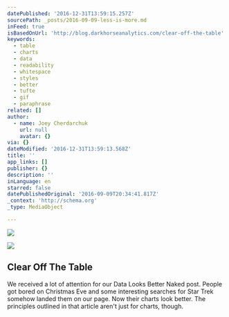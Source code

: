 ```yaml
---
datePublished: '2016-12-31T13:59:15.257Z'
sourcePath: _posts/2016-09-09-less-is-more.md
inFeed: true
isBasedOnUrl: 'http://blog.darkhorseanalytics.com/clear-off-the-table'
keywords:
  - table
  - charts
  - data
  - readability
  - whitespace
  - styles
  - better
  - tufte
  - gif
  - paraphrase
related: []
author:
  - name: Joey Cherdarchuk
    url: null
    avatar: {}
via: {}
dateModified: '2016-12-31T13:59:13.568Z'
title: ''
app_links: []
publisher: {}
description: ''
inLanguage: en
starred: false
datePublishedOriginal: '2016-09-09T20:34:41.817Z'
_context: 'http://schema.org'
_type: MediaObject

---
```

![](https://the-grid-user-content.s3-us-west-2.amazonaws.com/7821a3ac-c5d6-4f04-8517-dd7b5b9cba57.jpg)

<article style=""><img src="https://s3-us-west-2.amazonaws.com/the-grid-img/p/8a763e87a59a74f7bde6e8f3d5859aef8ff488c8" /><h1>Clear Off The Table</h1><p>We received a lot of attention for our Data Looks Better Naked post. People got bored on Christmas Eve and some interesting searches for Star Trek somehow landed them on our page. Now their charts look better. The principles outlined in that article aren't just for charts, though.</p></article>